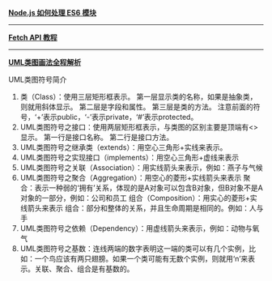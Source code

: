 **[Node.js 如何处理 ES6 模块](https://www.ruanyifeng.com/blog/2020/08/how-nodejs-use-es6-module.html)**

---

**[Fetch API 教程](https://www.ruanyifeng.com/blog/2020/12/fetch-tutorial.html)**

---

**[UML类图画法全程解析](https://www.cnblogs.com/duanxz/archive/2012/06/28/2568858.html)**

UML类图符号简介
1. 类（Class）：使用三层矩形框表示。
   第一层显示类的名称，如果是抽象类，则就用斜体显示。
   第二层是字段和属性。
   第三层是类的方法。
   注意前面的符号，‘+’表示public，‘-’表示private，‘#’表示protected。
2. UML类图符号之接口：使用两层矩形框表示，与类图的区别主要是顶端有<<interface>>显示。
   第一行是接口名称。
   第二行是接口方法。
3. UML类图符号之继承类（extends）：用空心三角形+实线来表示。
4. UML类图符号之实现接口（implements）：用空心三角形+虚线来表示
5. UML类图符号之关联（Association）：用实线箭头来表示，例如：燕子与气候
6. UML类图符号之聚合（Aggregation）：用空心的菱形+实线箭头来表示
   聚合：表示一种弱的‘拥有’关系，体现的是A对象可以包含B对象，但B对象不是A对象的一部分，例如：公司和员工
   组合（Composition）：用实心的菱形+实线箭头来表示
   组合：部分和整体的关系，并且生命周期是相同的。例如：人与手
7. UML类图符号之依赖（Dependency）：用虚线箭头来表示，例如：动物与氧气
8. UML类图符号之基数：连线两端的数字表明这一端的类可以有几个实例，比如：一个鸟应该有两只翅膀。如果一个类可能有无数个实例，则就用‘n’来表示。关联、聚合、组合是有基数的。
